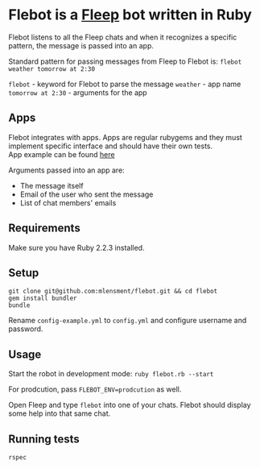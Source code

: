 # Flebot is a [Fleep](https://fleep.io) bot written in Ruby
Flebot listens to all the Fleep chats and when it recognizes a specific pattern, the message is passed into an app.  

Standard pattern for passing messages from Fleep to Flebot is:
`flebot weather tomorrow at 2:30`

`flebot` - keyword for Flebot to parse the message
`weather` - app name
`tomorrow at 2:30` - arguments for the app


## Apps
Flebot integrates with apps. Apps are regular rubygems and they must implement specific interface and should have their own tests.  
App example can be found [here](https://github.com/mlensment/flebot-example/)  

Arguments passed into an app are:
* The message itself
* Email of the user who sent the message
* List of chat members' emails

## Requirements
Make sure you have Ruby 2.2.3 installed.

## Setup
```
git clone git@github.com:mlensment/flebot.git && cd flebot
gem install bundler
bundle
```

Rename `config-example.yml` to `config.yml` and configure username and password.

## Usage
Start the robot in development mode:
`ruby flebot.rb --start`

For prodcution, pass `FLEBOT_ENV=prodcution` as well.

Open Fleep and type `flebot` into one of your chats. Flebot should display some help into that same chat.

## Running tests
`rspec`

